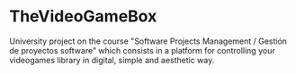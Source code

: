 # TheVideoGameBox




University project on the course "Software Projects Management / Gestión de proyectos software" which consists in a platform for controlling your videogames library in digital, simple and aesthetic way.
